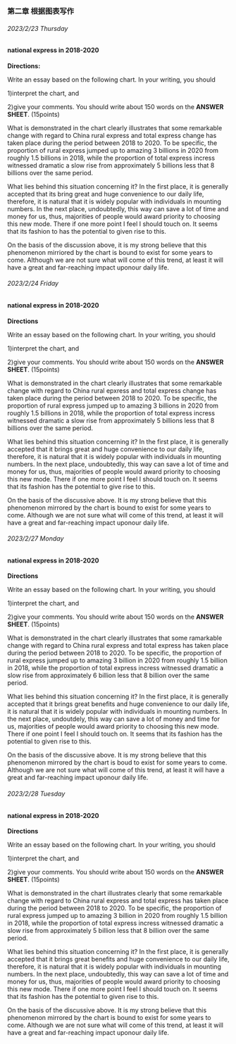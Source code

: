### 第二章 根据图表写作



###### 2023/2/23 Thursday

#### national express in 2018-2020

 **Directions:**

Write an essay based on the following chart. In your writing, you should

1)interpret the chart, and

2)give your comments.
 You should write about 150 words on the **ANSWER SHEET**. (15points)



What is demonstrated in the chart clearly illustrates that some remarkable change with regard to China rural express and total express change has taken place during the period between 2018 to 2020. To be specific, the proportion of rural express jumped up to amazing 3 billions in 2020 from roughly 1.5 billions in 2018, while the proportion of total express incress witnessed dramatic a slow rise from approximately 5 billions less that 8 billions over the same period.

What lies behind this situation concerning it? In the first place, it is generally accepted that its bring great and huge convenience to our daily life, therefore, it is natural that it is widely popular with individuals in mounting numbers. In the next place, undoubtedly, this way can save a lot of time and money for us, thus, majorities of people would award priority to choosing this new mode. There if one more point I feel I should touch on. It seems that its fashion to has the potential to given rise to this.

On the basis of the discussion above, it is my strong believe that this phenomenon mirriored by the chart is bound to exist for some years to come. Although we are not sure what will come of this trend, at least it will have a great and far-reaching impact uponour daily life.



###### 2023/2/24 Friday

#### national express in 2018-2020

**Directions**

Write an essay based on the following chart. In your writing, you should

1)interpret the chart, and

2)give your comments.
 You should write about 150 words on the **ANSWER SHEET**. (15points)



What is demonstrated in the chart clearly illustrates that some remarkable change with regard to China rural epxress and total express change has taken place during the period between 2018 to 2020. To be specific, the proportion of rural express jumped up to amazing 3 billions in 2020 from roughly 1.5 billions in 2018, while the proportion of total express incress witnessed dramatic a slow rise from approximately 5 billions less that 8 billions over the same period.

What lies behind this situation concerning it? In the first place, it is generally accepted that it brings great and huge convenience to our daily life, therefore, it is natural that it is widely popular with individuals in mounting numbers. In the next place, undoubtedly, this way can save a lot of time and money for us, thus, majorities of people would award priority to choosing this new mode. There if one more point I feel I should touch on. It seems that its fashion has the potential to give rise to this.

On the basis of the discussive above. It is my strong believe that this phenomenon mirrored by the chart is bound to exist for some years to come. Although we are not sure what will come of this trend, at least it will have a great and far-reaching impact uponour daily life.



###### 2023/2/27 Monday

#### national express in 2018-2020

**Directions**

Write an essay based on the following chart. In your writing, you should

1)interpret the chart, and

2)give your comments.
 You should write about 150 words on the **ANSWER SHEET**. (15points)



What is demonstrated in the chart clearly illustrates that some ramarkable change with regard to China rural express and total express has taken place during the period between 2018 to 2020. To be specific, the proportion of rural express jumped up to amazing 3 billion in 2020 from roughly 1.5 billion in 2018, while the proportion of total express incress witnessed dramatic a slow rise from approximately 6 billion less that    8 billion over the same period.

What lies behind this situation concerning it? In the first place, it is generally accepted that it brings great benefits and huge convenience to our daily life, it is natural that it is widely popular with individuals in mounting numbers. In the next place, undoutdely, this way can save a lot of money and time for us, majorities of people would award priority to choosing this new mode. There if one point I feel I should touch on. It seems that its fashion has the potential to given rise to this.

On the basis of the discussive above. It is my strong believe that this phenomenon mirrored by the chart is boud to exist for some years to come. Although we are not sure what will come of this trend, at least it will have a great and far-reaching impact uponour daily life.



###### 2023/2/28 Tuesday

#### national express in 2018-2020

**Directions**

Write an essay based on the following chart. In your writing, you should

1)interpret the chart, and

2)give your comments.
 You should write about 150 words on the **ANSWER SHEET**. (15points)



What is demonstrated in the chart illustrates clearly that some remarkable change with regard to China rural express and total express has taken place during the period between 2018 to 2020. To be specific, the proportion of rural express jumped up to amazing 3 billion in 2020 from roughly 1.5 billion in 2018, while the proportion of total express incress witnessed dramatic a slow rise from approximately 5 billion less that 8 billion over the same period.

What lies behind this situation concerning it? In the first place, it is generally accepted that it brings great benefits and huge convenience to our daily life, therefore, it is natural that it is widely popular with individuals in mounting numbers. In the next place, undoubtedly, this way can save a lot of time and money for us, thus, majorities of people would award priority to choosing this new mode. There if one more point I feel I should touch on. It seems that its fashion has the potential to given rise to this.

On the basis of the discussive above. It is my strong believe that this phenomenon mirrored by the chart is bound to exist for some years to come. Although we are not sure what will come of this trend, at least it will have a great and far-reaching impact uponour daily life.

